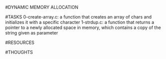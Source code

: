 #DYNAMIC MEMORY ALLOCATION


#TASKS
0-create-array.c: a function that creates an array of chars and initializes it with a specific character
1-strdup.c: a function that returns a pointer to a newly allocated space in memory, which contains a copy of the string given as parameter



#RESOURCES





#THOUGHTS
